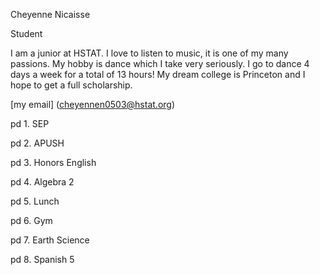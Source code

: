 Cheyenne Nicaisse


Student


I am a junior at HSTAT. I love to listen to music, it is one of my many passions. My hobby is dance which I take very seriously. I go to dance 4 days a week for a total of 13 hours! My dream college is Princeton and I hope to get a full scholarship. 


[my email] (cheyennen0503@hstat.org)

pd 1. SEP

pd 2. APUSH

pd 3. Honors English

pd 4. Algebra 2

pd 5. Lunch

pd 6. Gym

pd 7. Earth Science

pd 8. Spanish 5
